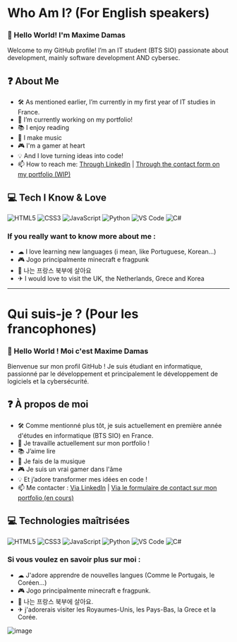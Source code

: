 
# Who Am I? (For English speakers)

### 👋 Hello World! I'm Maxime Damas

Welcome to my GitHub profile! I’m an IT student (BTS SIO) passionate about development, mainly software development AND cybersec.

## ❓ About Me

- 🛠 As mentioned earlier, I’m currently in my first year of IT studies in France.
- 🚧 I’m currently working on my portfolio!
- 📚 I enjoy reading
- 🎼 I make music 
- 🎮 I'm a gamer at heart  
- 💡 And I love turning ideas into code!
- 📫 How to reach me: [Through LinkedIn](https://www.linkedin.com/in/maxime-damas-323a54326/) | [Through the contact form on my portfolio (WIP)](https://maxime-damas.fr)

## 💻 Tech I Know & Love

![HTML5](https://img.shields.io/badge/-HTML5-E34F26?style=flat&logo=html5&logoColor=white)
![CSS3](https://img.shields.io/badge/-CSS3-1572B6?style=flat&logo=css3)
![JavaScript](https://img.shields.io/badge/-JavaScript-F7DF1E?style=flat&logo=javascript&logoColor=black)
![Python](https://img.shields.io/badge/-Python-3776AB?style=flat&logo=python&logoColor=white)
![VS Code](https://img.shields.io/badge/-VS%20Code-007ACC?style=flat&logo=visual-studio-code)
![C#](https://img.shields.io/badge/-C%23-239120?style=flat&logo=c-sharp&logoColor=white)

### If you really want to know more about me :

- ☁ I love learning new languages (i mean, like Portuguese, Korean...)
- 🎮 Jogo principalmente minecraft e fragpunk
- 🧭 나는 프랑스 북부에 살아요
- ✈ I would love to visit the UK, the Netherlands, Grece and Korea

--------------------------------------------------------------------------------------------------------------------------------------------------------------------------------------------

# Qui suis-je ? (Pour les francophones)

### 👋 Hello World ! Moi c'est Maxime Damas

Bienvenue sur mon profil GitHub ! Je suis étudiant en informatique, passionné par le développement et principalement le développement de logiciels et la cybersécurité.

## ❓ À propos de moi

- 🛠 Comme mentionné plus tôt, je suis actuellement en première année d'études en informatique (BTS SIO) en France.
- 🚧 Je travaille actuellement sur mon portfolio !
- 📚 J’aime lire
- 🎼 Je fais de la musique 
- 🎮 Je suis un vrai gamer dans l'âme  
- 💡 Et j’adore transformer mes idées en code !
- 📫 Me contacter : [Via LinkedIn](https://www.linkedin.com/in/maxime-damas-323a54326/) | [Via le formulaire de contact sur mon portfolio (en cours)](https://maxime-damas.fr)

## 💻 Technologies maîtrisées 

![HTML5](https://img.shields.io/badge/-HTML5-E34F26?style=flat&logo=html5&logoColor=white)
![CSS3](https://img.shields.io/badge/-CSS3-1572B6?style=flat&logo=css3)
![JavaScript](https://img.shields.io/badge/-JavaScript-F7DF1E?style=flat&logo=javascript&logoColor=black)
![Python](https://img.shields.io/badge/-Python-3776AB?style=flat&logo=python&logoColor=white)
![VS Code](https://img.shields.io/badge/-VS%20Code-007ACC?style=flat&logo=visual-studio-code)
![C#](https://img.shields.io/badge/-C%23-239120?style=flat&logo=c-sharp&logoColor=white)

### Si vous voulez en savoir plus sur moi :

- ☁ J'adore apprendre de nouvelles langues (Comme le Portugais, le Coréen...)
- 🎮 Jogo principalmente minecraft e fragpunk.
- 🧭 나는 프랑스 북부에 살아요.
- ✈ j'adorerais visiter les Royaumes-Unis, les Pays-Bas, la Grece et la Corée.

 ![image](https://i.pinimg.com/originals/05/87/0c/05870c15dd7090720561a34cd3d138a5.gif)

